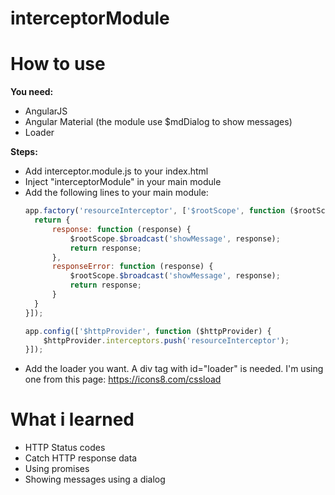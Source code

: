 # interceptorModule

# How to use

**You need:**
  - AngularJS
  - Angular Material (the module use $mdDialog to show messages)
  - Loader
  
**Steps:**
  - Add interceptor.module.js to your index.html
  - Inject "interceptorModule" in your main module
  - Add the following lines to your main module:
    ```javascript
    app.factory('resourceInterceptor', ['$rootScope', function ($rootScope) {
      return {
          response: function (response) {
              $rootScope.$broadcast('showMessage', response);
              return response;
          },
          responseError: function (response) {
              $rootScope.$broadcast('showMessage', response);
              return response;
          }
      }
    }]);

    app.config(['$httpProvider', function ($httpProvider) {
        $httpProvider.interceptors.push('resourceInterceptor');
    }]);
    ```
  - Add the loader you want. A div tag with id="loader" is needed. I'm using one from this page: https://icons8.com/cssload
  
# What i learned
  - HTTP Status codes
  - Catch HTTP response data
  - Using promises
  - Showing messages using a dialog
